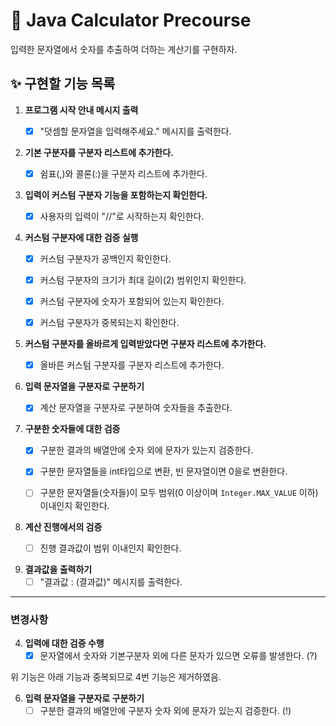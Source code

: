 # 🚀 Java Calculator Precourse

입력한 문자열에서 숫자를 추출하여 더하는 계산기를 구현하자.

## ✨ 구현할 기능 목록

1. **프로그램 시작 안내 메시지 출력**
    - [x] "덧셈할 문자열을 입력해주세요." 메시지를 출력한다.


2. **기본 구분자를 구분자 리스트에 추가한다.**
    - [x] 쉼표(,)와 콜론(:)을 구분자 리스트에 추가한다.


3. **입력이 커스텀 구분자 기능을 포함하는지 확인한다.**
    - [x] 사용자의 입력이 "//"로 시작하는지 확인한다.


4. **커스텀 구분자에 대한 검증 실행**
    - [x] 커스텀 구분자가 공백인지 확인한다.
    - [x] 커스텀 구분자의 크기가 최대 길이(2) 범위인지 확인한다.
    - [x] 커스텀 구분자에 숫자가 포함되어 있는지 확인한다.
    - [x] 커스텀 구분자가 중복되는지 확인한다.


5. **커스텀 구분자를 올바르게 입력받았다면 구분자 리스트에 추가한다.**
    - [x] 올바른 커스텀 구분자를 구분자 리스트에 추가한다.


6. **입력 문자열을 구분자로 구분하기**
    - [x] 계산 문자열을 구분자로 구분하여 숫자들을 추출한다.


7. **구분한 숫자들에 대한 검증**
    - [x] 구분한 결과의 배열안에 숫자 외에 문자가 있는지 검증한다.
    - [x] 구분한 문자열들을 int타입으로 변환, 빈 문자열이면 0을로 변환한다.
    - [ ] 구분한 문자열들(숫자들)이 모두 범위(0 이상이며 `Integer.MAX_VALUE` 이하) 이내인지 확인한다.


7. **계산 진행에서의 검증**
    - [ ] 진행 결과값이 범위 이내인지 확인한다.


8. **결과값을 출력하기**
    - [ ] "결과값 : (결과값)" 메시지를 출력한다.

---

### 변경사항

4. **입력에 대한 검증 수행**
    - [x] 문자열에서 숫자와 기본구분자 외에 다른 문자가 있으면 오류를 발생한다. (?)

위 기능은 아래 기능과 중복되므로 4번 기능은 제거하였음.

6. **입력 문자열을 구분자로 구분하기**
    - [ ] 구분한 결과의 배열안에 구분자 숫자 외에 문자가 있는지 검증한다. (!)

